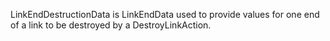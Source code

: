 LinkEndDestructionData is LinkEndData used to provide values for one end of a link to be destroyed by a DestroyLinkAction.
